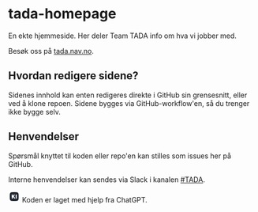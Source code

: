 # tada-homepage
En ekte hjemmeside.  Her deler Team TADA info om hva vi jobber med.

Besøk oss på [tada.nav.no](https://tada.nav.no/).

## Hvordan redigere sidene?
Sidenes innhold kan enten redigeres direkte i GitHub sin grensesnitt, eller ved å klone repoen.  Sidene bygges via GitHub-workflow'en, så du trenger ikke bygge selv.

## Henvendelser
Spørsmål knyttet til koden eller repo'en kan stilles som issues her på GitHub.

Interne henvendelser kan sendes via Slack i kanalen [#TADA](https://nav-it.slack.com/archives/C03CXENSLMV).

![KI](site/images/ki.png) Koden er laget med hjelp fra ChatGPT.
